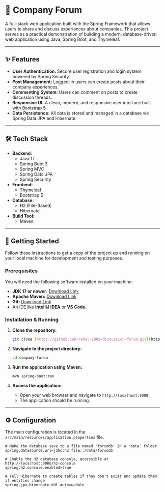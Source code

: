 # 🏢 Company Forum

A full-stack web application built with the Spring Framework that allows users to share and discuss experiences about companies. This project serves as a practical demonstration of building a modern, database-driven web application using Java, Spring Boot, and Thymeleaf.

---

## ✨ Features

* **User Authentication:** Secure user registration and login system powered by Spring Security.
* **Post Management:** Logged-in users can create posts about their company experiences.
* **Commenting System:** Users can comment on posts to create discussion threads.
* **Responsive UI:** A clean, modern, and responsive user interface built with Bootstrap 5.
* **Data Persistence:** All data is stored and managed in a database via Spring Data JPA and Hibernate.

---

## 🛠️ Tech Stack

* **Backend:**
    * Java 17
    * Spring Boot 3
    * Spring MVC
    * Spring Data JPA
    * Spring Security
* **Frontend:**
    * Thymeleaf
    * Bootstrap 5
* **Database:**
    * H2 (File-Based)
    * Hibernate
* **Build Tool:**
    * Maven

---

## 🚀 Getting Started

Follow these instructions to get a copy of the project up and running on your local machine for development and testing purposes.

### Prerequisites

You will need the following software installed on your machine:

* **JDK 17 or newer:** [Download Link](https://www.oracle.com/java/technologies/downloads/)
* **Apache Maven:** [Download Link](https://maven.apache.org/download.cgi)
* **Git:** [Download Link](https://git-scm.com/downloads)
* An IDE like **IntelliJ IDEA** or **VS Code**.

### Installation & Running

1.  **Clone the repository:**
    ```sh
    git clone [https://github.com/rahul-1809/discussion-forum.git](https://github.com/rahul-1809/discussion-forum.git)
    ```

2.  **Navigate to the project directory:**
    ```sh
    cd company-forum
    ```

3.  **Run the application using Maven:**
    ```sh
    mvn spring-boot:run
    ```

4.  **Access the application:**
    * Open your web browser and navigate to `http://localhost:8080`.
    * The application should be running.

---

## ⚙️ Configuration

The main configuration is located in the `src/main/resources/application.properties` file.

```properties
# Make the database save to a file named 'forumdb' in a 'data' folder
spring.datasource.url=jdbc:h2:file:./data/forumdb

# Enable the H2 database console, accessible at http://localhost:8080/h2-console
spring.h2.console.enabled=true

# Tell Hibernate to create tables if they don't exist and update them if entities change
spring.jpa.hibernate.ddl-auto=update
